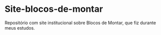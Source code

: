 # Site-blocos-de-montar
 Repositório com site institucional sobre Blocos de Montar, que fiz durante meus estudos.
